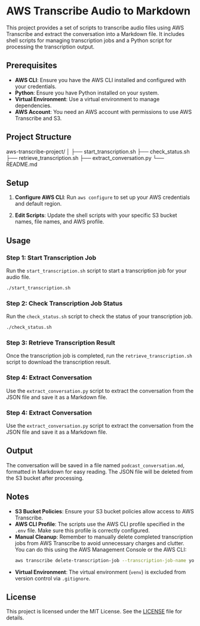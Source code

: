 # AWS Transcribe Audio to Markdown

This project provides a set of scripts to transcribe audio files using AWS Transcribe and extract the conversation into a Markdown file. It includes shell scripts for managing transcription jobs and a Python script for processing the transcription output.

## Prerequisites

- **AWS CLI**: Ensure you have the AWS CLI installed and configured with your credentials.
- **Python**: Ensure you have Python installed on your system.
- **Virtual Environment**: Use a virtual environment to manage dependencies.
- **AWS Account**: You need an AWS account with permissions to use AWS Transcribe and S3.

## Project Structure

aws-transcribe-project/
│
├── start_transcription.sh
├── check_status.sh
├── retrieve_transcription.sh
├── extract_conversation.py
└── README.md


## Setup

1. **Configure AWS CLI**: Run `aws configure` to set up your AWS credentials and default region.

2. **Edit Scripts**: Update the shell scripts with your specific S3 bucket names, file names, and AWS profile.

## Usage

### Step 1: Start Transcription Job

Run the `start_transcription.sh` script to start a transcription job for your audio file.

```bash
./start_transcription.sh
```

### Step 2: Check Transcription Job Status

Run the `check_status.sh` script to check the status of your transcription job.

```bash
./check_status.sh
```

### Step 3: Retrieve Transcription Result

Once the transcription job is completed, run the `retrieve_transcription.sh` script to download the transcription result.


### Step 4: Extract Conversation

Use the `extract_conversation.py` script to extract the conversation from the JSON file and save it as a Markdown file.


### Step 4: Extract Conversation

Use the `extract_conversation.py` script to extract the conversation from the JSON file and save it as a Markdown file.


## Output

The conversation will be saved in a file named `podcast_conversation.md`, formatted in Markdown for easy reading. The JSON file will be deleted from the S3 bucket after processing.

## Notes

- **S3 Bucket Policies**: Ensure your S3 bucket policies allow access to AWS Transcribe.
- **AWS CLI Profile**: The scripts use the AWS CLI profile specified in the `.env` file. Make sure this profile is correctly configured.
- **Manual Cleanup**: Remember to manually delete completed transcription jobs from AWS Transcribe to avoid unnecessary charges and clutter. You can do this using the AWS Management Console or the AWS CLI:
  ```bash
  aws transcribe delete-transcription-job --transcription-job-name your-job-name --profile your-profile
  ```
- **Virtual Environment**: The virtual environment (`venv`) is excluded from version control via `.gitignore`.

## License

This project is licensed under the MIT License. See the [LICENSE](LICENSE) file for details.